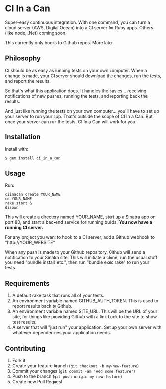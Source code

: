 # CI In a Can

Super-easy continuous integration.  With one command, you can turn a cloud server (AWS, Digital Ocean) into a CI server for Ruby apps. Others (like node, .Net) coming soon.

This currently only hooks to Github repos.  More later.

## Philosophy

CI should be as easy as running tests on your own computer.  When a change is made, your CI server should download the changes, run the tests, and report the results.

So that's what this application does.  It handles the basics... receiving notifications of new pushes, running the tests, and reporting back the results.  

And just like running the tests on your own computer... you'll have to set up your server to run your app.  That's outside the scope of CI In a Can.  But once your server can run the tests, CI In a Can will work for you.

## Installation

Install with:

    $ gem install ci_in_a_can

## Usage

Run:

````
ciinacan create YOUR_NAME
cd YOUR_NAME
rake start &
disown
````

This will create a directory named YOUR_NAME, start up a Sinatra app on port 80, and start a backend service for running builds.  **You now have a running CI server.**

For any project you want to hook to a CI server, add a Github webhook to "http://YOUR_WEBSITE".  

When any push is made to your Github repository, Github will send a notification to your Sinatra site.  This will initiate a clone, run the usual stuff you need "bundle install, etc.", then run "bundle exec rake" to run your tests.

## Requirements

1.  A default rake task that runs all of your tests.
2.  An environment variable named GITHUB_AUTH_TOKEN.  This is used to report results back to Github.
3.  An environment variable named SITE_URL.  This will be the URL of your site, for things like providing Github with a link back to the site to show test results.
2.  A server that will "just run" your application.  Set up your own server with whatever dependencies your application needs.  


## Contributing

1. Fork it
2. Create your feature branch (`git checkout -b my-new-feature`)
3. Commit your changes (`git commit -am 'Add some feature'`)
4. Push to the branch (`git push origin my-new-feature`)
5. Create new Pull Request
